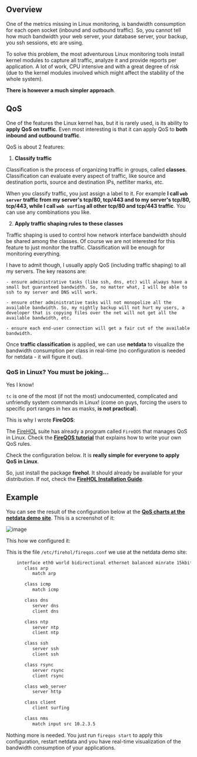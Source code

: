 ## Overview

One of the metrics missing in Linux monitoring, is bandwidth consumption for each open socket (inbound and outbound traffic). So, you cannot tell how much bandwidth your web server, your database server, your backup, you ssh sessions, etc are using.

To solve this problem, the most adventurous Linux monitoring tools install kernel modules to capture all traffic, analyze it and provide reports per application. A lot of work, CPU intensive and with a great degree of risk (due to the kernel modules involved which might affect the stability of the whole system). 

**There is however a much simpler approach**.

## QoS

One of the features the Linux kernel has, but it is rarely used, is its ability to **apply QoS on traffic**. Even most interesting is that it can apply QoS to **both inbound and outbound traffic**.

QoS is about 2 features:

1. **Classify traffic**

  Classification is the process of organizing traffic in groups, called **classes**. Classification can evaluate every aspect of traffic, like source and destination ports, source and destination IPs, netfilter marks, etc.

  When you classify traffic, you just assign a label to it. For example **I call `web server` traffic from my server's tcp/80, tcp/443 and to my server's tcp/80, tcp/443, while I call `web surfing` all other tcp/80 and tcp/443 traffic**. You can use any combinations you like.

2. **Apply traffic shaping rules to these classes**

  Traffic shaping is used to control how network interface bandwidth should be shared among the classes. Of course we are not interested for this feature to just monitor the traffic. Classification will be enough for monitoring everything.

  I have to admit though, I usually apply QoS (including traffic shaping) to all my servers. The key reasons are:

    - ensure administrative tasks (like ssh, dns, etc) will always have a small but guaranteed bandwidth. So, no matter what, I will be able to ssh to my server and DNS will work.

    - ensure other administrative tasks will not monopolize all the available bandwidth. So, my nightly backup will not hurt my users, a developer that is copying files over the net will not get all the available bandwidth, etc.

    - ensure each end-user connection will get a fair cut of the available bandwidth.

Once **traffic classification** is applied, we can use **netdata** to visualize the bandwidth consumption per class in real-time (no configuration is needed for netdata - it will figure it out).

### QoS in Linux? You must be joking...

Yes I know!

`tc` is one of the most (if not the most) undocumented, complicated and unfriendly system commands in Linux! (come on guys, forcing the users to specific port ranges in hex as masks, **is not practical**).

This is why I wrote **FireQOS**:

The [FireHOL](https://firehol.org/) suite has already a program called `FireQOS` that manages QoS in Linux. Check the **[FireQOS tutorial](https://firehol.org/tutorial/fireqos-new-user/)** that explains how to write your own QoS rules.

Check the configuration below. It is **really simple for everyone to apply QoS in Linux**.

So, just install the package **firehol**. It should already be available for your distribution. If not, check the **[FireHOL Installation Guide](https://firehol.org/installing/)**.

## Example

You can see the result of the configuration below at the **[QoS charts at the netdata demo site](http://netdata.firehol.org/#tc)**. This is a screenshot of it:

![image](https://cloud.githubusercontent.com/assets/2662304/14436322/c91d90a4-0024-11e6-9fb1-57cdef1580df.png)

This how we configured it:

This is the file `/etc/firehol/fireqos.conf` we use at the netdata demo site:

```sh
    interface eth0 world bidirectional ethernet balanced minrate 15kbit rate 1Gbit
       class arp
          match arp

       class icmp
          match icmp

       class dns
          server dns
          client dns

       class ntp
          server ntp
          client ntp

       class ssh
          server ssh
          client ssh

       class rsync
          server rsync
          client rsync

       class web_server
          server http

       class client
          client surfing

       class nms
          match input src 10.2.3.5
```

Nothing more is needed. You just run `fireqos start` to apply this configuration, restart netdata and you have real-time visualization of the bandwidth consumption of your applications.